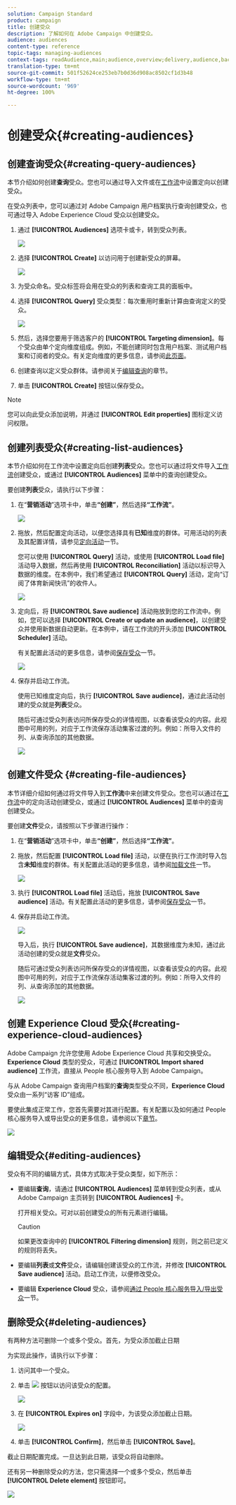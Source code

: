 ```yaml
---
solution: Campaign Standard
product: campaign
title: 创建受众
description: 了解如何在 Adobe Campaign 中创建受众。
audience: audiences
content-type: reference
topic-tags: managing-audiences
context-tags: readAudience,main;audience,overview;delivery,audience,back
translation-type: tm+mt
source-git-commit: 501f52624ce253eb7b0d36d908ac8502cf1d3b48
workflow-type: tm+mt
source-wordcount: '969'
ht-degree: 100%

---
```



# 创建受众{#creating-audiences}

## 创建查询受众{#creating-query-audiences}

本节介绍如何创建&#x200B;**查询**&#x200B;受众。您也可以通过导入文件或在[工作流](../../automating/using/get-started-workflows.md)中设置定向以创建受众。

在受众列表中，您可以通过对 Adobe Campaign 用户档案执行查询创建受众，也可通过导入 Adobe Experience Cloud 受众以创建受众。

1. 通过 **[!UICONTROL Audiences]** 选项卡或卡，转到受众列表。

   ![](assets/audiences_query_1.png)

1. 选择 **[!UICONTROL Create]** 以访问用于创建新受众的屏幕。

   ![](assets/audiences_query.png)

1. 为受众命名。受众标签将会用在受众的列表和查询工具的面板中。
1. 选择 **[!UICONTROL Query]** 受众类型：每次重用时重新计算由查询定义的受众。

   ![](assets/audience_type_selection.png)

1. 然后，选择您要用于筛选客户的 **[!UICONTROL Targeting dimension]**。每个受众由单个定向维度组成。例如，不能创建同时包含用户档案、测试用户档案和订阅者的受众。有关定向维度的更多信息，请参阅[此页面](../../automating/using/query.md#targeting-dimensions-and-resources)。
1. 创建查询以定义受众群体。请参阅关于[编辑查询](../../automating/using/editing-queries.md)的章节。
1. 单击 **[!UICONTROL Create]** 按钮以保存受众。

>[!NOTE]
>
>您可以向此受众添加说明，并通过 **[!UICONTROL Edit properties]** 图标定义访问权限。

## 创建列表受众{#creating-list-audiences}

本节介绍如何在工作流中设置定向后创建&#x200B;**列表**&#x200B;受众。您也可以通过将文件导入[工作流](../../automating/using/get-started-workflows.md)创建受众，或通过 **[!UICONTROL Audiences]** 菜单中的查询创建受众。

要创建&#x200B;**列表**&#x200B;受众，请执行以下步骤：

1. 在“**营销活动**”选项卡中，单击&#x200B;**“创建”**，然后选择&#x200B;**“工作流”**。

   ![](assets/audiences_list_1.png)

1. 拖放，然后配置定向活动，以便您选择具有&#x200B;**已知**&#x200B;维度的群体。可用活动的列表及其配置详情，请参见[定向活动](../../automating/using/about-targeting-activities.md)一节。

   您可以使用 **[!UICONTROL Query]** 活动，或使用 **[!UICONTROL Load file]** 活动导入数据，然后再使用 **[!UICONTROL Reconciliation]** 活动以标识导入数据的维度。在本例中，我们希望通过 **[!UICONTROL Query]** 活动，定向“订阅了体育新闻快讯”的收件人。

   ![](assets/audiences_list_2.png)

1. 定向后，将 **[!UICONTROL Save audience]** 活动拖放到您的工作流中。例如，您可以选择 **[!UICONTROL Create or update an audience]**，以创建受众并使用新数据自动更新。在本例中，请在工作流的开头添加 **[!UICONTROL Scheduler]** 活动。

   有关配置此活动的更多信息，请参阅[保存受众](../../automating/using/save-audience.md)一节。

   ![](assets/audiences_list_3.png)

1. 保存并启动工作流。

   使用已知维度定向后，执行 **[!UICONTROL Save audience]**，通过此活动创建的受众就是&#x200B;**列表**&#x200B;受众。

   随后可通过受众列表访问所保存受众的详情视图，以查看该受众的内容。此视图中可用的列，对应于工作流保存活动集客过渡的列。例如：所导入文件的列、从查询添加的其他数据。

   ![](assets/audiences_list_4.png)

## 创建文件受众 {#creating-file-audiences}

本节详细介绍如何通过将文件导入到&#x200B;**工作流**&#x200B;中来创建文件受众。您也可以通过在[工作流](../../automating/using/get-started-workflows.md)中的定向活动创建受众，或通过 **[!UICONTROL Audiences]** 菜单中的查询创建受众。

要创建&#x200B;**文件**&#x200B;受众，请按照以下步骤进行操作：

1. 在“**营销活动**”选项卡中，单击&#x200B;**“创建”**，然后选择&#x200B;**“工作流”**。
1. 拖放，然后配置 **[!UICONTROL Load file]** 活动，以便在执行工作流时导入包含&#x200B;**未知**&#x200B;维度的群体。有关配置此活动的更多信息，请参阅[加载文件](../../automating/using/load-file.md)一节。

   ![](assets/audience_files_1.png)

1. 执行 **[!UICONTROL Load file]** 活动后，拖放 **[!UICONTROL Save audience]** 活动。有关配置此活动的更多信息，请参阅[保存受众](../../automating/using/save-audience.md)一节。
1. 保存并启动工作流。

   ![](assets/audience_files_2.png)

   导入后，执行 **[!UICONTROL Save audience]**，其数据维度为未知，通过此活动创建的受众就是&#x200B;**文件**&#x200B;受众。

   随后可通过受众列表访问所保存受众的详情视图，以查看该受众的内容。此视图中可用的列，对应于工作流保存活动集客过渡的列。例如：所导入文件的列、从查询添加的其他数据。

   ![](assets/audience_files_3.png)

## 创建 Experience Cloud 受众{#creating-experience-cloud-audiences}

Adobe Campaign 允许您使用 Adobe Experience Cloud 共享和交换受众。**Experience Cloud** 类型的受众，可通过 **[!UICONTROL Import shared audience]** 工作流，直接从 People 核心服务导入到 Adobe Campaign。

与从 Adobe Campaign 查询用户档案的&#x200B;**查询**&#x200B;类型受众不同，**Experience Cloud** 受众由一系列“访客 ID”组成。

要使此集成正常工作，您首先需要对其进行配置。有关配置以及如何通过 People 核心服务导入或导出受众的更多信息，请参阅以下[章节](../../integrating/using/sharing-audiences-with-audience-manager-or-people-core-service.md)。

![](assets/audience_peoplecore.png)

## 编辑受众{#editing-audiences}

受众有不同的编辑方式，具体方式取决于受众类型，如下所示：

* 要编辑&#x200B;**查询**，请通过 **[!UICONTROL Audiences]** 菜单转到受众列表，或从 Adobe Campaign 主页转到 **[!UICONTROL Audiences]** 卡。

   打开相关受众。可对以前创建受众的所有元素进行编辑。

   >[!CAUTION]
   >
   >如果更改查询中的 **[!UICONTROL Filtering dimension]** 规则，则之前已定义的规则将丢失。

* 要编辑&#x200B;**列表**&#x200B;或&#x200B;**文件**&#x200B;受众，请编辑创建该受众的工作流，并修改 **[!UICONTROL Save audience]** 活动。启动工作流，以便修改受众。
* 要编辑 **Experience Cloud** 受众，请参阅[通过 People 核心服务导入/导出受众](../../integrating/using/sharing-audiences-with-audience-manager-or-people-core-service.md)一节。

## 删除受众{#deleting-audiences}

有两种方法可删除一个或多个受众。首先，为受众添加截止日期

为实现此操作，请执行以下步骤：

1. 访问其中一个受众。
1. 单击 ![](assets/edit_darkgrey-24px.png) 按钮以访问该受众的配置。

   ![](assets/audience_delete_2.png)

1. 在 **[!UICONTROL Expires on]** 字段中，为该受众添加截止日期。

   ![](assets/audience_delete_3.png)

1. 单击 **[!UICONTROL Confirm]**，然后单击 **[!UICONTROL Save]**。

截止日期配置完成。一旦达到此日期，该受众将自动删除。

还有另一种删除受众的方法，您只需选择一个或多个受众，然后单击 **[!UICONTROL Delete element]** 按钮即可。

![](assets/audience_delete_1.png)

